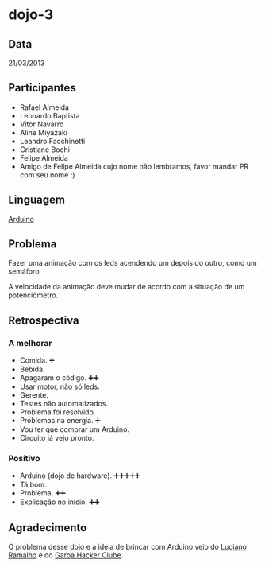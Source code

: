 dojo-3
======

Data
----

21/03/2013

Participantes
-------------

* Rafael Almeida
* Leonardo Baptista
* Vitor Navarro
* Aline Miyazaki
* Leandro Facchinetti
* Cristiane Bochi
* Felipe Almeida
* Amigo de Felipe Almeida cujo nome não lembramos, favor mandar PR com seu nome :)

Linguagem
---------

[Arduino](http://arduino.cc/)

Problema
--------

Fazer uma animação com os leds acendendo um depois do outro, como um semáforo.

A velocidade da animação deve mudar de acordo com a situação de um potenciômetro.

Retrospectiva
-------------

### A melhorar

* Comida. :heavy_plus_sign:
* Bebida.
* Apagaram o código. :heavy_plus_sign::heavy_plus_sign:
* Usar motor, não só leds.
* Gerente.
* Testes não automatizados.
* Problema foi resolvido.
* Problemas na energia. :heavy_plus_sign:
* Vou ter que comprar um Arduino.
* Circuito já veio pronto.

### Positivo

* Arduino (dojo de hardware). :heavy_plus_sign::heavy_plus_sign::heavy_plus_sign::heavy_plus_sign::heavy_plus_sign:
* Tá bom.
* Problema. :heavy_plus_sign::heavy_plus_sign:
* Explicação no início. :heavy_plus_sign::heavy_plus_sign:

Agradecimento
-------------

O problema desse dojo e a ideia de brincar com Arduino veio do [Luciano Ramalho](http://blog.ramgarlic.com/) e do [Garoa Hacker Clube](https://www.garoa.net.br).
